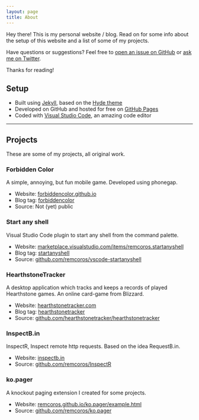 ```yaml
---
layout: page
title: About
---
```


<p class="message">
  Hey there! This is my personal website / blog. Read on for some info about the setup of this website and a list of some of my projects. 
</p>

Have questions or suggestions? Feel free to [open an issue on GitHub](https://github.com/remcoros/Home/issues/new) or [ask me on Twitter](https://twitter.com/remcoros).

Thanks for reading! 

## Setup

* Built using [Jekyll](http://jekyllrb.com), based on the [Hyde theme](http://hyde.getpoole.com)
* Developed on GitHub and hosted for free on [GitHub Pages](https://pages.github.com)
* Coded with [Visual Studio Code](https://code.visualstudio.com/), an amazing code editor

---

## Projects

These are some of my projects, all original work.

### Forbidden Color

A simple, annoying, but fun mobile game. Developed using phonegap. 

- Website: [forbiddencolor.github.io](http://forbiddencolor.github.io)
- Blog tag: [forbiddencolor](/tag/forbiddencolor/)
- Source: Not (yet) public

### Start any shell 

Visual Studio Code plugin to start any shell from the command palette.

- Website: [marketplace.visualstudio.com/items/remcoros.startanyshell](http://marketplace.visualstudio.com/items/remcoros.startanyshell)  
- Blog tag: [startanyshell](/tag/startanyshell/)
- Source: [github.com/remcoros/vscode-startanyshell](https://github.com/remcoros/vscode-startanyshell)

### HearthstoneTracker

A desktop application which tracks and keeps a records of played Hearthstone games. An online card-game from Blizzard.

- Website: [hearthstonetracker.com](http://hearthstonetracker.com)  
- Blog tag: [hearthstonetracker](/tag/hearthstonetracker/)
- Source: [github.com/hearthstonetracker/hearthstonetracker](https://github.com/hearthstonetracker/hearthstonetracker)

### InspectB.in

InspectR, Inspect remote http requests. Based on the idea RequestB.in. 

- Website: [inspectb.in](http://inspectb.in/)  
- Source: [github.com/remcoros/InspectR](https://github.com/remcoros/InspectR)

### ko.pager

A knockout paging extension I created for some projects.

- Website: [remcoros.github.io/ko.pager/example.html](http://remcoros.github.io/ko.pager/example.html)  
- Source: [github.com/remcoros/ko.pager](https://github.com/remcoros/ko.pager)
